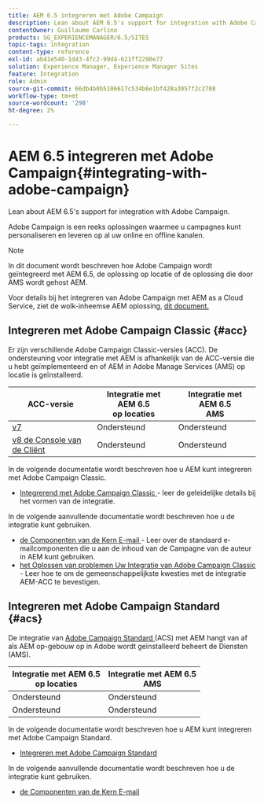 ```yaml
---
title: AEM 6.5 integreren met Adobe Campaign
description: Lean about AEM 6.5's support for integration with Adobe Campaign.
contentOwner: Guillaume Carlino
products: SG_EXPERIENCEMANAGER/6.5/SITES
topic-tags: integration
content-type: reference
exl-id: ab41e540-1d43-4fc2-99d4-621ff2290e77
solution: Experience Manager, Experience Manager Sites
feature: Integration
role: Admin
source-git-commit: 66db4b0b5106617c534b6e1bf428a3057f2c2708
workflow-type: tm+mt
source-wordcount: '298'
ht-degree: 2%

---
```



# AEM 6.5 integreren met Adobe Campaign{#integrating-with-adobe-campaign}

Lean about AEM 6.5&#39;s support for integration with Adobe Campaign.

Adobe Campaign is een reeks oplossingen waarmee u campagnes kunt personaliseren en leveren op al uw online en offline kanalen.

>[!NOTE]
>
>In dit document wordt beschreven hoe Adobe Campaign wordt geïntegreerd met AEM 6.5, de oplossing op locatie of de oplossing die door AMS wordt gehost AEM.
>
>Voor details bij het integreren van Adobe Campaign met AEM as a Cloud Service, ziet de wolk-inheemse AEM oplossing, [ dit document.](https://experienceleague.adobe.com/docs/experience-manager-cloud-service/content/sites/integrations/campaign.html?lang=nl-NL)

## Integreren met Adobe Campaign Classic {#acc}

Er zijn verschillende Adobe Campaign Classic-versies (ACC). De ondersteuning voor integratie met AEM is afhankelijk van de ACC-versie die u hebt geïmplementeerd en of AEM in Adobe Manage Services (AMS) op locatie is geïnstalleerd.

| ACC-versie | Integratie met AEM 6.5 <br> op locaties | Integratie met AEM 6.5 <br> AMS |
|---|---|---|
| [ v7 ](https://experienceleague.adobe.com/docs/campaign-classic.html?lang=nl-NL) | Ondersteund | Ondersteund |
| [ v8 de Console van de Cliënt ](https://experienceleague.adobe.com/docs/campaign-v8.html?lang=nl-NL) | Ondersteund | Ondersteund |

In de volgende documentatie wordt beschreven hoe u AEM kunt integreren met Adobe Campaign Classic.

* [ Integrerend met Adobe Campaign Classic ](/help/sites-administering/campaignonpremise.md) - leer de geleidelijke details bij het vormen van de integratie.

In de volgende aanvullende documentatie wordt beschreven hoe u de integratie kunt gebruiken.

* [ de Componenten van de Kern E-mail ](https://experienceleague.adobe.com/docs/experience-manager-core-components/using/email/introduction.html?lang=nl-NL) - Leer over de standaard e-mailcomponenten die u aan de inhoud van de Campagne van de auteur in AEM kunt gebruiken.
* [ het Oplossen van problemen Uw Integratie van Adobe Campaign Classic ](/help/sites-administering/troubleshooting-campaignintegration.md) - Leer hoe te om de gemeenschappelijkste kwesties met de integratie AEM-ACC te bevestigen.

## Integreren met Adobe Campaign Standard {#acs}

De integratie van [ Adobe Campaign Standard ](https://experienceleague.adobe.com/docs/campaign-standard.html?lang=nl-NL) (ACS) met AEM hangt van af als AEM op-gebouw op in Adobe wordt geïnstalleerd beheert de Diensten (AMS).

| Integratie met AEM 6.5 <br> op locaties | Integratie met AEM 6.5 <br> AMS |
|---|---|
| Ondersteund | Ondersteund |
| Ondersteund | Ondersteund |

In de volgende documentatie wordt beschreven hoe u AEM kunt integreren met Adobe Campaign Standard.

* [Integreren met Adobe Campaign Standard](/help/sites-administering/campaignstandard.md)

In de volgende aanvullende documentatie wordt beschreven hoe u de integratie kunt gebruiken.

* [ de Componenten van de Kern E-mail ](https://experienceleague.adobe.com/docs/experience-manager-core-components/using/email/introduction.html?lang=nl-NL)
